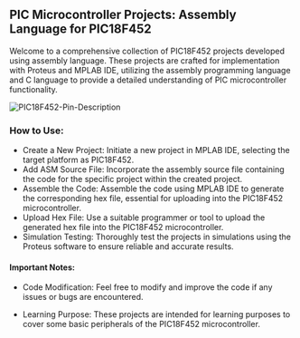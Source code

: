 ## PIC Microcontroller Projects: Assembly Language for PIC18F452
Welcome to a comprehensive collection of PIC18F452 projects developed using assembly language. 
These projects are crafted for implementation with Proteus and MPLAB IDE, utilizing the assembly programming language and C language to provide a detailed understanding of PIC microcontroller functionality.


![PIC18F452-Pin-Description](https://github.com/LatifEmbedded/Pic18f452/assets/155848361/4544c5d6-0aa8-4b1f-9d60-32abe94740c9)

### How to Use:
- Create a New Project:
Initiate a new project in MPLAB IDE, selecting the target platform as PIC18F452.
- Add ASM Source File:
Incorporate the assembly source file containing the code for the specific project within the created project.
- Assemble the Code:
Assemble the code using MPLAB IDE to generate the corresponding hex file, essential for uploading into the PIC18F452 microcontroller.
- Upload Hex File:
Use a suitable programmer or tool to upload the generated hex file into the PIC18F452 microcontroller.
- Simulation Testing:
Thoroughly test the projects in simulations using the Proteus software to ensure reliable and accurate results.


#### Important Notes:
- Code Modification:
          Feel free to modify and improve the code if any issues or bugs are encountered. 

- Learning Purpose:
        These projects are intended for learning purposes to cover some basic peripherals of the PIC18F452 microcontroller.
